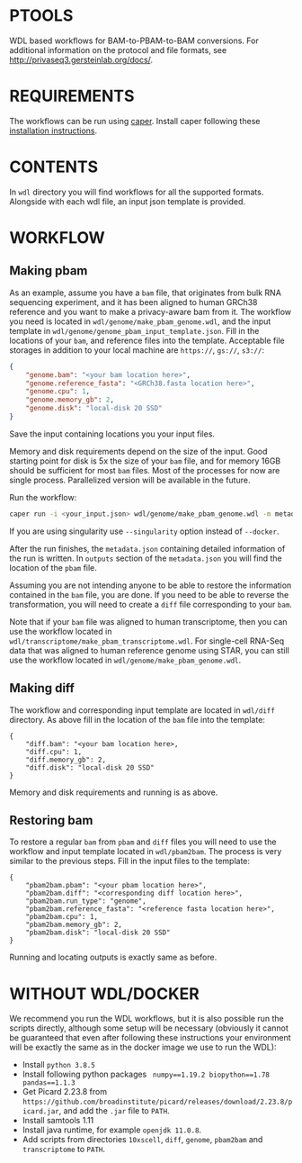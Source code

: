 # PTOOLS

WDL based workflows for BAM-to-PBAM-to-BAM conversions. For additional information on the protocol and file formats, see http://privaseq3.gersteinlab.org/docs/.

# REQUIREMENTS

The workflows can be run using [caper](https://github.com/ENCODE-DCC/caper). Install caper following these [installation instructions](https://github.com/ENCODE-DCC/caper#installation).

# CONTENTS

In `wdl` directory you will find workflows for all the supported formats. Alongside with each wdl file, an input json template is provided.

# WORKFLOW

## Making pbam

As an example, assume you have a `bam` file, that originates from bulk RNA sequencing experiment, and it has been aligned to human GRCh38 reference and you want to make a privacy-aware bam from it. The workflow you need is located in `wdl/genome/make_pbam_genome.wdl`, and the input template in `wdl/genome/genome_pbam_input_template.json`. 
Fill in the locations of your `bam`, and reference files into the template. Acceptable file storages in addition to your local machine are `https://`, `gs://`, `s3://`:
```json
{
    "genome.bam": "<your bam location here>",
    "genome.reference_fasta": "<GRCh38.fasta location here>",
    "genome.cpu": 1,
    "genome.memory_gb": 2,
    "genome.disk": "local-disk 20 SSD"
}
```
Save the input containing locations you your input files.

Memory and disk requirements depend on the size of the input. Good starting point for disk is 5x the size of your `bam` file, and for memory 16GB should be sufficient for most `bam` files. Most of the processes for now are single process. Parallelized version will be available in the future.

Run the workflow:
```bash
caper run -i <your_input.json> wdl/genome/make_pbam_genome.wdl -m metadata.json --docker
```
If you are using singularity use `--singularity` option instead of `--docker`.

After the run finishes, the `metadata.json` containing detailed information of the run is written. In `outputs` section of the `metadata.json` you will find the location of the `pbam` file.

Assuming you are not intending anyone to be able to restore the information contained in the `bam` file, you are done. If you need to be able to reverse the transformation, you will need to create a `diff` file corresponding to your `bam`.

Note that if your `bam` file was aligned to human transcriptome, then you can use the workflow located in `wdl/transcriptome/make_pbam_transcriptome.wdl`. For single-cell RNA-Seq data that was aligned to human reference genome using STAR, you can still use the workflow located in `wdl/genome/make_pbam_genome.wdl`.

## Making diff

The workflow and corresponding input template are located in `wdl/diff` directory. As above fill in the location of the `bam` file into the template:
```
{
    "diff.bam": "<your bam location here>,
    "diff.cpu": 1,
    "diff.memory_gb": 2,
    "diff.disk": "local-disk 20 SSD"
}
```
Memory and disk requirements and running is as above.

## Restoring bam

To restore a regular `bam` from `pbam` and `diff` files you will need to use the workflow and input template located in `wdl/pbam2bam`. The process is very similar to the previous steps. Fill in the input files to the template:
```
{
    "pbam2bam.pbam": "<your pbam location here>",
    "pbam2bam.diff": "<corresponding diff location here>",
    "pbam2bam.run_type": "genome",
    "pbam2bam.reference_fasta": "<reference fasta location here>",
    "pbam2bam.cpu": 1,
    "pbam2bam.memory_gb": 2,
    "pbam2bam.disk": "local-disk 20 SSD"
}
```
Running and locating outputs is exactly same as before.

# WITHOUT WDL/DOCKER

We recommend you run the WDL workflows, but it is also possible run the scripts directly, although some setup will be necessary (obviously it cannot be guaranteed that even after following these instructions your environment will be exactly the same as in the docker image we use to run the WDL):
* Install `python 3.8.5`
* Install following python packages ` numpy==1.19.2 biopython==1.78 pandas==1.1.3`
* Get Picard 2.23.8 from `https://github.com/broadinstitute/picard/releases/download/2.23.8/picard.jar`, and add the `.jar` file to `PATH`.
* Install samtools 1.11
* Install java runtime, for example `openjdk 11.0.8`.
* Add scripts from directories `10xscell`, `diff`, `genome`, `pbam2bam` and `transcriptome` to `PATH`.
